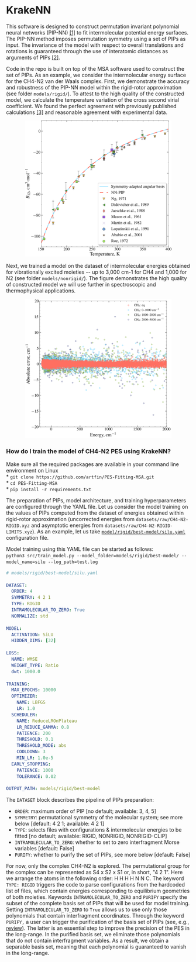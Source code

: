 # KrakeNN 

This software is designed to construct permutation invariant polynomial neural networks (PIP-NN) [[1]](https://doi.org/10.1063/1.4817187) to fit intermolecular potential energy surfaces.
The PIP-NN method imposes permutation symmetry using a set of PIPs as input. The invariance of the model with respect to overall translations and rotations is guaranteed through the use of interatomic distances as arguments of PIPs [[2]](https://doi.org/10.1080/01442350903234923).

Code in the repo is built on top of the MSA software used to construct the set of PIPs. As an example, we consider the intermolecular energy surface for the CH4-N2 van der Waals complex. First, we demonstrate the accuracy and robustness of the PIP-NN model within the rigid-rotor approximation (see folder `models/rigid/`). To attest to the high quality of the constructed model, we calculate the temperature variation of the cross second virial coefficient. We found the perfect agreement with previously published calculations [[3]](https://doi.org/10.1039/D1CP02161C) and reasonable agreement with experimental data.

<p align="center">
  <img src="https://github.com/artfin/PES-Fitting-MSA/blob/master/models/rigid/best-model/silu-svc-comparison.png " width="400">
</p>

Next, we trained a model on the dataset of intermolecular energies obtained for vibrationally excited moieties -- up to 3,000 cm-1 for CH4 and 1,000 for N2 (see folder `models/nonrigid/`). The figure demonstrates the high quality of constructed model we will use further in spectroscopic and thermophysical applications.

<p align="center">
  <img src="https://github.com/artfin/PES-Fitting-MSA/blob/master/models/nonrigid/nr-best-model/silu-ratio-clipped-purify-ch4-overview.png" width="400">
</p>

### How do I train the model of CH4-N2 PES using KrakeNN?

Make sure all the required packages are available in your command line environment on Linux  
    * `git clone https://github.com/artfin/PES-Fitting-MSA.git`  
    * `cd PES-Fitting-MSA`  
    * `pip install -r requirements.txt`   

The preparation of PIPs, model architecture, and training hyperparameters are configured through the YAML file. Let us consider the model training on the values of PIPs computed from the dataset of energies obtained within rigid-rotor approximation (uncorrected energies from `datasets/raw/CH4-N2-RIGID.xyz` and asymptotic energies from `datasets/raw/CH4-N2-RIGID-LIMITS.xyz`). As an example, let us take [`model/rigid/best-model/silu.yaml`](https://github.com/artfin/PES-Fitting-MSA/blob/master/models/rigid/best-model/silu.yaml) configuration file.  

Model training using this YAML file can be started as follows:  
```python3 src/train_model.py --model_folder=models/rigid/best-model/ --model_name=silu --log_path=test.log```

``` yaml
# models/rigid/best-model/silu.yaml

DATASET: 
  ORDER: 4
  SYMMETRY: 4 2 1
  TYPE: RIGID
  INTRAMOLECULAR_TO_ZERO: True
  NORMALIZE: std 

MODEL:
  ACTIVATION: SiLU
  HIDDEN_DIMS: [32]

LOSS:
  NAME: WMSE
  WEIGHT_TYPE: Ratio 
  dwt: 1000.0

TRAINING:
  MAX_EPOCHS: 10000
  OPTIMIZER:
    NAME: LBFGS
    LR: 1.0
  SCHEDULER:
    NAME: ReduceLROnPlateau
    LR_REDUCE_GAMMA: 0.8
    PATIENCE: 200 
    THRESHOLD: 0.1
    THRESHOLD_MODE: abs
    COOLDOWN: 3
    MIN_LR: 1.0e-5
  EARLY_STOPPING:
    PATIENCE: 1000 
    TOLERANCE: 0.02

OUTPUT_PATH: models/rigid/best-model
```

The `DATASET` block describes the pipeline of PIPs preparation:
* `ORDER`:                  maximum order of PIP [no default; available: 3, 4, 5]
* `SYMMETRY`:               permutational symmetry of the molecular system; see more below [default: 4 2 1; available: 4 2 1]
* `TYPE`:                   selects files with configurations & intermolecular energies to be fitted [no default; available: RIGID, NONRIGID, NONRIGID-CLIP]
* `INTRAMOLECULAR_TO_ZERO`: whether to set to zero interfragment Morse variables [default: False] 
* `PURIFY`:                 whether to purify the set of PIPs, see more below [default: False]


For now, only the complex CH4-N2 is explored. The permutational group for the complex can be represented as S4 x S2 x S1 or, in short, "4 2 1". Here we arrange the atoms in the following order: H H H H N N C. The keyword `TYPE: RIGID` triggers the code to parse configurations from the hardcoded list of files, which contain energies corresponding to equilibrium geometries of both moieties. Keywords `INTRAMOLECULAR_TO_ZERO` and `PURIFY` specify the subset of the complete basis set of PIPs that will be used for model training. Setting `INTRAMOLECULAR_TO_ZERO` to `True` allows us to use only those polynomials that contain interfragment coordinates. Through the keyword `PURIFY,` a user can trigger the purification of the basis set of PIPs (see, e.g., [review](https://doi.org/10.1146/annurev-physchem-050317-021139)). The latter is an essential step to improve the precision of the PES  in the long-range. In the purified basis set, we eliminate those polynomials that do not contain interfragment variables. As a result, we obtain a separable basis set, meaning that each polynomial is guaranteed to vanish in the long-range.   


